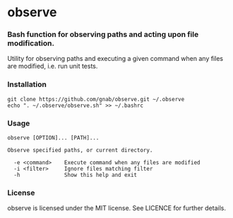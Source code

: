 # observe

### Bash function for observing paths and acting upon file modification.

Utility for observing paths and executing a given command when any files are
modified, i.e. run unit tests.

### Installation

    git clone https://github.com/gnab/observe.git ~/.observe
    echo ". ~/.observe/observe.sh" >> ~/.bashrc

### Usage

    observe [OPTION]... [PATH]...

    Observe specified paths, or current directory.

      -e <command>    Execute command when any files are modified
      -i <filter>     Ignore files matching filter
      -h              Show this help and exit

### License 

observe is licensed under the MIT license. See LICENCE for further 
details.
